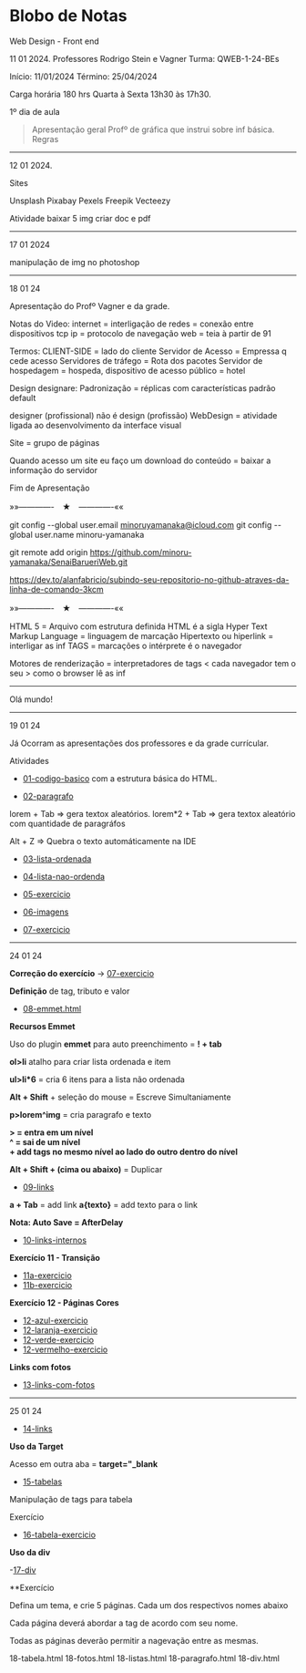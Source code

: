 # Blobo de Notas
Web Design - Front end 


11 01 2024.
Professores Rodrigo Stein e Vagner 
Turma: QWEB-1-24-BEs
 
Início: 11/01/2024
Término: 25/04/2024

Carga horária 180 hrs
Quarta à Sexta 13h30 às 17h30.


1º dia de aula

> Apresentação geral
> Profº de gráfica que instrui sobre inf básica.
> Regras 

---

12 01 2024.

Sites 

Unsplash
Pixabay 
Pexels 
Freepik 
Vecteezy 

Atividade baixar 5 img
criar doc e pdf 

---

17 01 2024

manipulação de img no photoshop 

---

18 01 24

Apresentação do Profº Vagner e da grade.

Notas do Video: 
	internet = interligação de redes = conexão entre dispositivos
	tcp ip = protocolo de navegação 
	web = teia à partir de 91

Termos: 
	CLIENT-SIDE = lado do cliente 
	Servidor de Acesso = Empressa q cede acesso 
	Servidores de tráfego = Rota dos pacotes 
	Servidor de hospedagem = hospeda, dispositivo de acesso público = hotel 
	
Design designare:
	Padronização = réplicas com características padrão default 

designer (profissional) não é design (profissão) 
WebDesign = atividade ligada ao desenvolvimento da interface visual

Site = grupo de páginas

Quando acesso um site eu faço um download do conteúdo = baixar a informação do servidor

Fim de Apresentação 

»»————-　★　————-««

  git config --global user.email minoruyamanaka@icloud.com
  git config --global user.name minoru-yamanaka

  git remote add origin https://github.com/minoru-yamanaka/SenaiBarueriWeb.git

  https://dev.to/alanfabricio/subindo-seu-repositorio-no-github-atraves-da-linha-de-comando-3kcm

»»————-　★　————-««

HTML 5 = Arquivo com estrutura definida
HTML é a sigla Hyper Text Markup Language = linguagem de marcação 
Hipertexto ou hiperlink = interligar as inf 
TAGS = marcações 
o intérprete é o navegador 

Motores de renderização = interpretadores de tags < cada navegador tem o seu > como o browser lê as inf 

---
<!DOCTYPE html>
<!-- tags -->
<!-- algumas tags tem fechamento e outras não -->
<html lang="pt-br">
<head>
 <meta charset="utf-8">
 <title>Primeira página</title>
</head>
<body>
 Olá mundo!
</body>
</html>

---
19 01 24

Já Ocorram as apresentações dos professores e da grade currícular.

Atividades  <br>

- [ 01-codigo-basico](/HTML/01-codigo-basico.html) com a estrutura básica do HTML. <br>

- [02-paragrafo](/HTML/02-paragrafo.html)

lorem + Tab =>  gera textox aleatórios.
lorem*2 + Tab =>  gera textox aleatório com quantidade de paragráfos 

Alt + Z => Quebra o texto automáticamente na IDE 

- [03-lista-ordenada](/HTML/03-lista-ordenada.html)

- [04-lista-nao-ordenda](/HTML/04-lista-nao-ordenda.html)

- [05-exercicio](/HTML/05-exercicio.html)

- [06-imagens](06-imagens.html)

- [07-exercicio](07-exercicio.html)

---

24 01 24

**Correção do exercício** -> [07-exercicio](07-exercicio.html)

**Definição** de tag, tributo e valor

- [08-emmet.html](08-emmet.html)

**Recursos Emmet**

Uso do plugin **emmet** para auto preenchimento = **! + tab**

**ol>li** atalho para criar lista ordenada e item

**ul>li*6** = cria 6 itens para a lista não ordenada

**Alt + Shift** + seleção do mouse = Escreve Simultaniamente

**p>lorem^img** = cria paragrafo e texto <br>

**> = entra em um nível**<br>
**^ = sai de um nível**<br>
**+ add tags no mesmo nível ao lado do outro dentro do nível**<br>

**Alt + Shift + (cima ou abaixo)** = Duplicar 

- [09-links](09-links.html)

**a + Tab** = add link
**a{texto}** = add texto para o link

**Nota: Auto Save = AfterDelay**

- [10-links-internos](10-links-internos.html)

**Exercício 11 - Transição**

-  [11a-exercicio](11a-exercicio.html)
-  [11b-exercicio](11b-exercicio.html)

**Exercício 12 - Páginas Cores**

- [12-azul-exercicio](12-azul-exercicio.html)
- [12-laranja-exercicio](12-laranja-exercicio.html)
- [12-verde-exercicio](12-verde-exercicio.html)
- [12-vermelho-exercicio](12-vermelho-exercicio.html)

**Links com fotos**

- [13-links-com-fotos](13-links-com-fotos.html)

---

25 01 24

- [14-links](/HTML/14-links.html)


**Uso da Target**

Acesso em outra aba = **target="_blank**

- [15-tabelas](/HTML/15-tabelas.html)

Manipulação de tags para tabela

Exercício

- [16-tabela-exercicio](/HTML/16-tabela-exercicio.html)

**Uso da div**

-[17-div](/HTML/17-div.html)

**Exercício 

Defina um tema, e crie 5 páginas. Cada um dos respectivos nomes abaixo 

Cada página deverá abordar a tag de acordo com seu nome.

Todas as páginas deverão permitir a nagevação entre as mesmas.

18-tabela.html
18-fotos.html
18-listas.html 
18-paragrafo.html
18-div.html 

